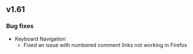 ## v1.61

### Bug fixes

- Keyboard Navigation
	- Fixed an issue with numbered comment links not working in Firefox


